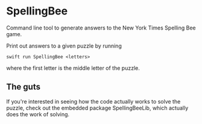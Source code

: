 # SpellingBee

Command line tool to generate answers to the New York Times Spelling Bee game.

Print out answers to a given puzzle by running

    swift run SpellingBee <letters>

where the first letter is the middle letter of the puzzle.

## The guts

If you're interested in seeing how the code actually works to solve the puzzle, check out the embedded package SpellingBeeLib, which actually does the work of solving.
